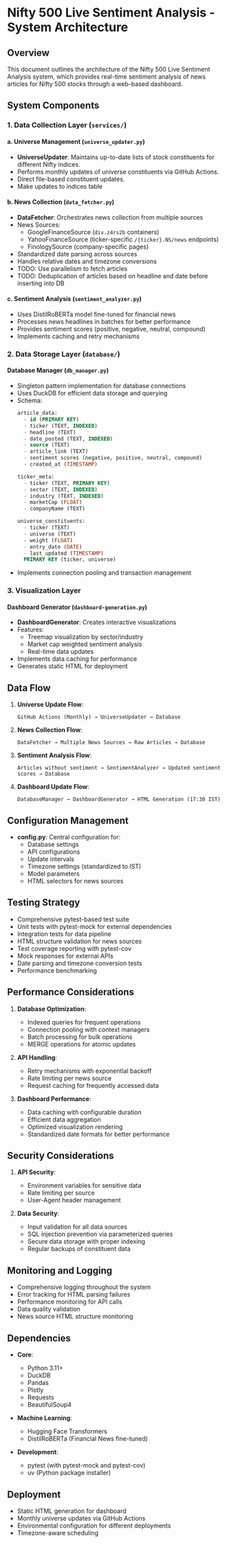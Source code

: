 # Nifty 500 Live Sentiment Analysis - System Architecture

## Overview

This document outlines the architecture of the Nifty 500 Live Sentiment Analysis system, which provides real-time sentiment analysis of news articles for Nifty 500 stocks through a web-based dashboard.

## System Components

### 1. Data Collection Layer (`services/`)

#### a. Universe Management (`universe_updater.py`)
- **UniverseUpdater**: Maintains up-to-date lists of stock constituents for different Nifty indices.
- Performs monthly updates of universe constituents via GitHub Actions.
- Direct file-based constituent updates.
- Make updates to indices table 

#### b. News Collection (`data_fetcher.py`)
- **DataFetcher**: Orchestrates news collection from multiple sources
- News Sources:
  - GoogleFinanceSource (`div.z4rs2b` containers)
  - YahooFinanceSource (ticker-specific `/{ticker}.NS/news` endpoints)
  - FinologySource (company-specific pages)
- Standardized date parsing across sources
- Handles relative dates and timezone conversions
- TODO: Use parallelism to fetch articles
- TODO: Deduplication of articles based on headline and date before inserting into DB

#### c. Sentiment Analysis (`sentiment_analyzer.py`)
- Uses DistilRoBERTa model fine-tuned for financial news
- Processes news headlines in batches for better performance
- Provides sentiment scores (positive, negative, neutral, compound)
- Implements caching and retry mechanisms

### 2. Data Storage Layer (`database/`)

#### Database Manager (`db_manager.py`)
- Singleton pattern implementation for database connections
- Uses DuckDB for efficient data storage and querying
- Schema:
  ```sql
  article_data:
    - id (PRIMARY KEY)
    - ticker (TEXT, INDEXED)
    - headline (TEXT)
    - date_posted (TEXT, INDEXED)
    - source (TEXT)
    - article_link (TEXT)
    - sentiment scores (negative, positive, neutral, compound)
    - created_at (TIMESTAMP)

  ticker_meta:
    - ticker (TEXT, PRIMARY KEY)
    - sector (TEXT, INDEXED)
    - industry (TEXT, INDEXED)
    - marketCap (FLOAT)
    - companyName (TEXT)

  universe_constituents:
    - ticker (TEXT)
    - universe (TEXT)
    - weight (FLOAT)
    - entry_date (DATE)
    - last_updated (TIMESTAMP)
    PRIMARY KEY (ticker, universe)
  ```
- Implements connection pooling and transaction management

### 3. Visualization Layer

#### Dashboard Generator (`dashboard-generation.py`)
- **DashboardGenerator**: Creates interactive visualizations
- Features:
  - Treemap visualization by sector/industry
  - Market cap weighted sentiment analysis
  - Real-time data updates
- Implements data caching for performance
- Generates static HTML for deployment

## Data Flow

1. **Universe Update Flow**:
   ```
   GitHub Actions (Monthly) → UniverseUpdater → Database
   ```

2. **News Collection Flow**:
   ```
   DataFetcher → Multiple News Sources → Raw Articles → Database
   ```

3. **Sentiment Analysis Flow**:
   ```
   Articles without sentiment → SentimentAnalyzer → Updated sentiment scores → Database
   ```

4. **Dashboard Update Flow**:
   ```
   DatabaseManager → DashboardGenerator → HTML Generation (17:30 IST)
   ```

## Configuration Management

- **config.py**: Central configuration for:
  - Database settings
  - API configurations
  - Update intervals
  - Timezone settings (standardized to IST)
  - Model parameters
  - HTML selectors for news sources

## Testing Strategy

- Comprehensive pytest-based test suite
- Unit tests with pytest-mock for external dependencies
- Integration tests for data pipeline
- HTML structure validation for news sources
- Test coverage reporting with pytest-cov
- Mock responses for external APIs
- Date parsing and timezone conversion tests
- Performance benchmarking

## Performance Considerations

1. **Database Optimization**:
   - Indexed queries for frequent operations
   - Connection pooling with context managers
   - Batch processing for bulk operations
   - MERGE operations for atomic updates

2. **API Handling**:
   - Retry mechanisms with exponential backoff
   - Rate limiting per news source
   - Request caching for frequently accessed data

3. **Dashboard Performance**:
   - Data caching with configurable duration
   - Efficient data aggregation
   - Optimized visualization rendering
   - Standardized date formats for better performance

## Security Considerations

1. **API Security**:
   - Environment variables for sensitive data
   - Rate limiting per source
   - User-Agent header management

2. **Data Security**:
   - Input validation for all data sources
   - SQL injection prevention via parameterized queries
   - Secure data storage with proper indexing
   - Regular backups of constituent data

## Monitoring and Logging

- Comprehensive logging throughout the system
- Error tracking for HTML parsing failures
- Performance monitoring for API calls
- Data quality validation
- News source HTML structure monitoring

## Dependencies

- **Core**:
  - Python 3.11+
  - DuckDB
  - Pandas
  - Plotly
  - Requests
  - BeautifulSoup4

- **Machine Learning**:
  - Hugging Face Transformers
  - DistilRoBERTa (Financial News fine-tuned)

- **Development**:
  - pytest (with pytest-mock and pytest-cov)
  - uv (Python package installer)

## Deployment

- Static HTML generation for dashboard
- Monthly universe updates via GitHub Actions
- Environmental configuration for different deployments
- Timezone-aware scheduling